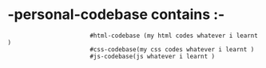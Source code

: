 # -personal-codebase contains :- 
                           #html-codebase (my html codes whatever i learnt )
                           #css-codebase(my css codes whatever i learnt )
                           #js-codebase(js whatever i learnt ) 
                           
